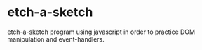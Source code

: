 # etch-a-sketch
etch-a-sketch program using javascript in order to practice DOM manipulation and event-handlers.
